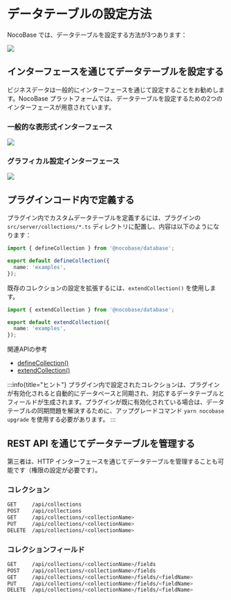 # データテーブルの設定方法

NocoBase では、データテーブルを設定する方法が3つあります：

<img src="./cm.svg" style="max-width: 800px;" />

## インターフェースを通じてデータテーブルを設定する

ビジネスデータは一般的にインターフェースを通じて設定することをお勧めします。NocoBase プラットフォームでは、データテーブルを設定するための2つのインターフェースが用意されています。

### 一般的な表形式インターフェース

<img src="./table.jpg" style="max-width: 800px;" />

### グラフィカル設定インターフェース

<img src="./graph.jpg" style="max-width: 800px;" />

## プラグインコード内で定義する

プラグイン内でカスタムデータテーブルを定義するには、プラグインの `src/server/collections/*.ts` ディレクトリに配置し、内容は以下のようになります：

```ts
import { defineCollection } from '@nocobase/database';

export default defineCollection({
  name: 'examples',
});
```

既存のコレクションの設定を拡張するには、`extendCollection()` を使用します。

```ts
import { extendCollection } from '@nocobase/database';

export default extendCollection({
  name: 'examples',
});
```

関連APIの参考

- [defineCollection()](/api/database#definecollection)
- [extendCollection()](/api/database#extendcollection)

:::info{title="ヒント"}
プラグイン内で設定されたコレクションは、プラグインが有効化されると自動的にデータベースと同期され、対応するデータテーブルとフィールドが生成されます。プラグインが既に有効化されている場合は、データテーブルの同期問題を解決するために、アップグレードコマンド `yarn nocobase upgrade` を使用する必要があります。
:::

## REST API を通じてデータテーブルを管理する

第三者は、HTTP インターフェースを通じてデータテーブルを管理することも可能です（権限の設定が必要です）。

### コレクション

```bash
GET     /api/collections
POST    /api/collections
GET     /api/collections/<collectionName>
PUT     /api/collections/<collectionName>
DELETE  /api/collections/<collectionName>
```

### コレクションフィールド

```bash
GET     /api/collections/<collectionName>/fields
POST    /api/collections/<collectionName>/fields
GET     /api/collections/<collectionName>/fields/<fieldName>
PUT     /api/collections/<collectionName>/fields/<fieldName>
DELETE  /api/collections/<collectionName>/fields/<fieldName>
```

